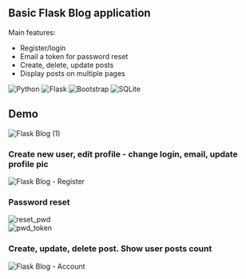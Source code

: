## Basic Flask Blog application
Main features:
* Register/login 
* Email a token for password reset
* Create, delete, update posts
* Display posts on multiple pages

![Python](https://img.shields.io/badge/python-3670A0?style=for-the-badge&logo=python&logoColor=ffdd54) ![Flask](https://img.shields.io/badge/flask-%23000.svg?style=for-the-badge&logo=flask&logoColor=white) ![Bootstrap](https://img.shields.io/badge/bootstrap-%23563D7C.svg?style=for-the-badge&logo=bootstrap&logoColor=white) ![SQLite](https://img.shields.io/badge/sqlite-%2307405e.svg?style=for-the-badge&logo=sqlite&logoColor=white)

## Demo
![Flask Blog (1)](https://user-images.githubusercontent.com/104693196/200183520-89ccfd05-52a0-47bf-92b4-c20e7bd70957.gif) 

### Create new user, edit profile -  change login, email, update profile pic
![Flask Blog - Register](https://user-images.githubusercontent.com/104693196/200188102-52c80fdb-cc85-420b-87d8-d44a38deb1f5.gif)  

### Password reset
![reset_pwd](https://user-images.githubusercontent.com/104693196/200189392-d2e3d1e0-5e2f-4404-88dd-7db3d9b1823c.png)  
![pwd_token](https://user-images.githubusercontent.com/104693196/200189483-4a475624-c8be-4f59-9a56-16e2351a7487.png)

### Create, update, delete post. Show user posts count
![Flask Blog - Account](https://user-images.githubusercontent.com/104693196/200188294-7abf933c-2df1-4e4b-8783-fb53f63f77a4.gif)
